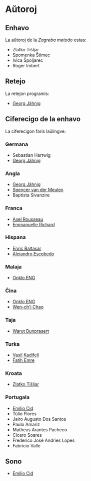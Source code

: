 # Aŭtoroj

## Enhavo 

La aŭtoroj de la *Zagreba metodo* estas:

- Zlatko Tišljar
- Spomenka Štimec
- Ivica Špoljarec
- Roger Imbert

## Retejo

La retejon programis:

- [Georg Jähnig](https://github.com/georgjaehnig/)

## Ciferecigo de la enhavo

La ciferecigon faris laŭlingve:

### Germana

- Sebastian Hartwig
- [Georg Jähnig](https://github.com/georgjaehnig/)

### Angla

- [Georg Jähnig](https://github.com/georgjaehnig/)
- [Spencer van der Meulen](https://github.com/Rajzin)
- Baptista Sivanzire


### Franca

- [Axel Rousseau](https://github.com/axel584)
- [Emmanuelle Richard](https://github.com/emmrichard)

### Hispana

- [Enric Baltasar](https://github.com/EnricBaltasar)
- [Alejandro Escobedo](https://github.com/alescomu)

### Malaja

- [Onklo ENG](https://github.com/onklo/)

### Ĉina

- [Onklo ENG](https://github.com/onklo/)
- [Wen-ch'i Chao](https://github.com/Fujurungga)

### Taja

- [Warut Bunprasert](https://github.com/warut92)

### Turka

- [Vasil Kadifeli](https://github.com/vasilkadifeli)
- [Fatih Emre](https://github.com/fatihemre1)

### Kroata

- [Zlatko Tišljar](https://github.com/ztisljar)
 
### Portugala

- [Emilio Cid](https://github.com/EmilioCid)
- Túlio Flores
- Jairo Augusto Dos Santos
- Paulo Amariz
- Matheus Arantes Pacheco
- Cicero Soares 
- Frederico José Andries Lopes
- Fabrício Valle

## Sono

- [Emilio Cid](https://github.com/EmilioCid)

